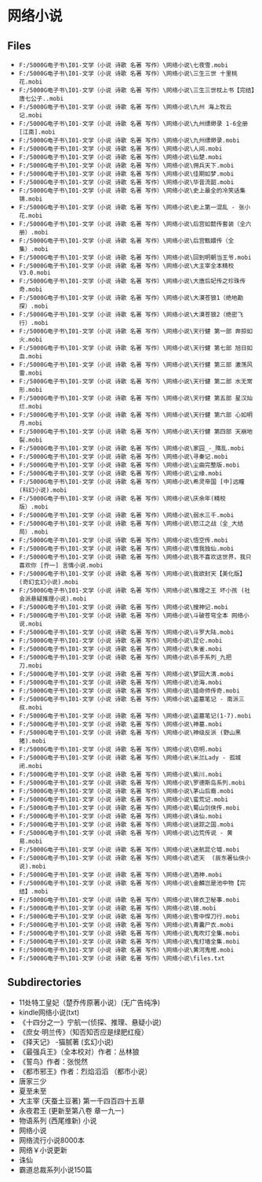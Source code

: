 # 网络小说

## Files

- `F:/5000G电子书\I01-文学（小说 诗歌 名著 写作）\网络小说\七夜雪.mobi`
- `F:/5000G电子书\I01-文学（小说 诗歌 名著 写作）\网络小说\三生三世 十里桃花.mobi`
- `F:/5000G电子书\I01-文学（小说 诗歌 名著 写作）\网络小说\三生三世枕上书【完结】唐七公子..mobi`
- `F:/5000G电子书\I01-文学（小说 诗歌 名著 写作）\网络小说\九州 海上牧云记.mobi`
- `F:/5000G电子书\I01-文学（小说 诗歌 名著 写作）\网络小说\九州缥缈录 1-6全册 [江南].mobi`
- `F:/5000G电子书\I01-文学（小说 诗歌 名著 写作）\网络小说\九州缥缈录.mobi`
- `F:/5000G电子书\I01-文学（小说 诗歌 名著 写作）\网络小说\人间.mobi`
- `F:/5000G电子书\I01-文学（小说 诗歌 名著 写作）\网络小说\仙楚.mobi`
- `F:/5000G电子书\I01-文学（小说 诗歌 名著 写作）\网络小说\佣兵天下.mobi`
- `F:/5000G电子书\I01-文学（小说 诗歌 名著 写作）\网络小说\佳期如梦.mobi`
- `F:/5000G电子书\I01-文学（小说 诗歌 名著 写作）\网络小说\华音流韶.mobi`
- `F:/5000G电子书\I01-文学（小说 诗歌 名著 写作）\网络小说\史上最全的冷笑话集锦.mobi`
- `F:/5000G电子书\I01-文学（小说 诗歌 名著 写作）\网络小说\史上第一混乱 - 张小花.mobi`
- `F:/5000G电子书\I01-文学（小说 诗歌 名著 写作）\网络小说\后宫如懿传套装（全六册）.mobi`
- `F:/5000G电子书\I01-文学（小说 诗歌 名著 写作）\网络小说\后宫甄嬛传（全集）.mobi`
- `F:/5000G电子书\I01-文学（小说 诗歌 名著 写作）\网络小说\回到明朝当王爷.mobi`
- `F:/5000G电子书\I01-文学（小说 诗歌 名著 写作）\网络小说\大主宰全本精校V3.0.mobi`
- `F:/5000G电子书\I01-文学（小说 诗歌 名著 写作）\网络小说\大唐后妃传之珍珠传奇.mobi`
- `F:/5000G电子书\I01-文学（小说 诗歌 名著 写作）\网络小说\大漠苍狼1（绝地勘探）.mobi`
- `F:/5000G电子书\I01-文学（小说 诗歌 名著 写作）\网络小说\大漠苍狼2（绝密飞行）.mobi`
- `F:/5000G电子书\I01-文学（小说 诗歌 名著 写作）\网络小说\天行健 第一部 奔掠如火.mobi`
- `F:/5000G电子书\I01-文学（小说 诗歌 名著 写作）\网络小说\天行健 第七部 旭日如血.mobi`
- `F:/5000G电子书\I01-文学（小说 诗歌 名著 写作）\网络小说\天行健 第三部 激荡风雷.mobi`
- `F:/5000G电子书\I01-文学（小说 诗歌 名著 写作）\网络小说\天行健 第二部 水无常形.mobi`
- `F:/5000G电子书\I01-文学（小说 诗歌 名著 写作）\网络小说\天行健 第五部 星汉灿烂.mobi`
- `F:/5000G电子书\I01-文学（小说 诗歌 名著 写作）\网络小说\天行健 第六部 心如明月.mobi`
- `F:/5000G电子书\I01-文学（小说 诗歌 名著 写作）\网络小说\天行健 第四部 天崩地裂.mobi`
- `F:/5000G电子书\I01-文学（小说 诗歌 名著 写作）\网络小说\家园_-_隋乱.mobi`
- `F:/5000G电子书\I01-文学（小说 诗歌 名著 写作）\网络小说\寻秦记.mobi`
- `F:/5000G电子书\I01-文学（小说 诗歌 名著 写作）\网络小说\尘曲完整版.mobi`
- `F:/5000G电子书\I01-文学（小说 诗歌 名著 写作）\网络小说\尘缘.mobi`
- `F:/5000G电子书\I01-文学（小说 诗歌 名著 写作）\网络小说\希灵帝国 [中]远瞳 (科幻小说).mobi`
- `F:/5000G电子书\I01-文学（小说 诗歌 名著 写作）\网络小说\庆余年(精校版）.mobi`
- `F:/5000G电子书\I01-文学（小说 诗歌 名著 写作）\网络小说\弱水三千.mobi`
- `F:/5000G电子书\I01-文学（小说 诗歌 名著 写作）\网络小说\怒江之战（全_大结局）.mobi`
- `F:/5000G电子书\I01-文学（小说 诗歌 名著 写作）\网络小说\悟空传.mobi`
- `F:/5000G电子书\I01-文学（小说 诗歌 名著 写作）\网络小说\惟我独仙.mobi`
- `F:/5000G电子书\I01-文学（小说 诗歌 名著 写作）\网络小说\我不喜欢这世界，我只喜欢你 [乔一] 言情小说.mobi`
- `F:/5000G电子书\I01-文学（小说 诗歌 名著 写作）\网络小说\我欲封天【美化版】(奇幻玄幻小说).mobi`
- `F:/5000G电子书\I01-文学（小说 诗歌 名著 写作）\网络小说\推理之王 坏小孩 (社会派悬疑推理小说).mobi`
- `F:/5000G电子书\I01-文学（小说 诗歌 名著 写作）\网络小说\搜神记.mobi`
- `F:/5000G电子书\I01-文学（小说 诗歌 名著 写作）\网络小说\斗破苍穹全本 网络小说.mobi`
- `F:/5000G电子书\I01-文学（小说 诗歌 名著 写作）\网络小说\斗罗大陆.mobi`
- `F:/5000G电子书\I01-文学（小说 诗歌 名著 写作）\网络小说\昆仑.mobi`
- `F:/5000G电子书\I01-文学（小说 诗歌 名著 写作）\网络小说\朱雀.mobi`
- `F:/5000G电子书\I01-文学（小说 诗歌 名著 写作）\网络小说\杀手系列_九把刀.mobi`
- `F:/5000G电子书\I01-文学（小说 诗歌 名著 写作）\网络小说\梦回大清.mobi`
- `F:/5000G电子书\I01-文学（小说 诗歌 名著 写作）\网络小说\沧海.mobi`
- `F:/5000G电子书\I01-文学（小说 诗歌 名著 写作）\网络小说\猎命师传奇.mobi`
- `F:/5000G电子书\I01-文学（小说 诗歌 名著 写作）\网络小说\盗墓笔记 - 南派三叔.mobi`
- `F:/5000G电子书\I01-文学（小说 诗歌 名著 写作）\网络小说\盗墓笔记(1-7).mobi`
- `F:/5000G电子书\I01-文学（小说 诗歌 名著 写作）\网络小说\神墓.mobi`
- `F:/5000G电子书\I01-文学（小说 诗歌 名著 写作）\网络小说\神级反派 (野山黑猪).mobi`
- `F:/5000G电子书\I01-文学（小说 诗歌 名著 写作）\网络小说\窃明.mobi`
- `F:/5000G电子书\I01-文学（小说 诗歌 名著 写作）\网络小说\米兰Lady - 孤城闭.mobi`
- `F:/5000G电子书\I01-文学（小说 诗歌 名著 写作）\网络小说\紫川.mobi`
- `F:/5000G电子书\I01-文学（小说 诗歌 名著 写作）\网络小说\罗德斯岛系列.mobi`
- `F:/5000G电子书\I01-文学（小说 诗歌 名著 写作）\网络小说\茅山后裔.mobi`
- `F:/5000G电子书\I01-文学（小说 诗歌 名著 写作）\网络小说\蛮荒记.mobi`
- `F:/5000G电子书\I01-文学（小说 诗歌 名著 写作）\网络小说\蜀山剑侠传.mobi`
- `F:/5000G电子书\I01-文学（小说 诗歌 名著 写作）\网络小说\诛仙.mobi`
- `F:/5000G电子书\I01-文学（小说 诗歌 名著 写作）\网络小说\谜踪之国.mobi`
- `F:/5000G电子书\I01-文学（小说 诗歌 名著 写作）\网络小说\边荒传说 - 黄易.mobi`
- `F:/5000G电子书\I01-文学（小说 诗歌 名著 写作）\网络小说\迷航昆仑墟.mobi`
- `F:/5000G电子书\I01-文学（小说 诗歌 名著 写作）\网络小说\遮天  (辰东著仙侠小说).mobi`
- `F:/5000G电子书\I01-文学（小说 诗歌 名著 写作）\网络小说\酒神.mobi`
- `F:/5000G电子书\I01-文学（小说 诗歌 名著 写作）\网络小说\金麟岂是池中物【完结】.mobi`
- `F:/5000G电子书\I01-文学（小说 诗歌 名著 写作）\网络小说\锦衣卫秘事.mobi`
- `F:/5000G电子书\I01-文学（小说 诗歌 名著 写作）\网络小说\镜.mobi`
- `F:/5000G电子书\I01-文学（小说 诗歌 名著 写作）\网络小说\雪中悍刀行.mobi`
- `F:/5000G电子书\I01-文学（小说 诗歌 名著 写作）\网络小说\青囊尸衣.mobi`
- `F:/5000G电子书\I01-文学（小说 诗歌 名著 写作）\网络小说\鬼吹灯全集.mobi`
- `F:/5000G电子书\I01-文学（小说 诗歌 名著 写作）\网络小说\鬼打墙全集.mobi`
- `F:/5000G电子书\I01-文学（小说 诗歌 名著 写作）\网络小说\黄河鬼棺.mobi`
- `F:/5000G电子书\I01-文学（小说 诗歌 名著 写作）\网络小说\files.txt`

## Subdirectories

- 11处特工皇妃（楚乔传原著小说）(无广告纯净)
- kindle网络小说(txt)
- 《十四分之一》宁航一(侦探、推理、悬疑小说)
- 《庶女·明兰传》（知否知否应是绿肥红瘦）
- 《择天记》 -猫腻著 (玄幻小说)
- 《最强兵王》（全本校对）作者：丛林狼
- 《誓鸟》作者：张悦然
- 《都市邪王》作者：烈焰滔滔 （都市小说）
- 唐家三少
- 夏至未至
- 大主宰 (天蚕土豆著) 第一千四百四十五章
- 永夜君王 (更新至第八卷 章一九一)
- 物语系列 (西尾维新) 小说
- 网络小说
- 网络流行小说8000本
- 网络￥小说更新
- 诛仙
- 霸道总裁系列小说150篇
